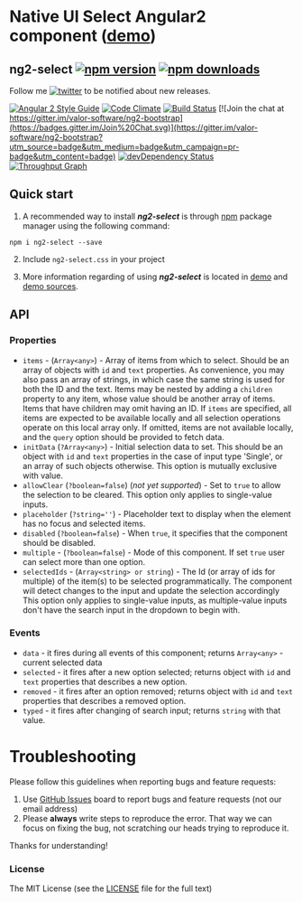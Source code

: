# Native UI Select Angular2 component ([demo](http://valor-software.com/ng2-select/))
## ng2-select [![npm version](https://badge.fury.io/js/ng2-select.svg)](http://badge.fury.io/js/ng2-select) [![npm downloads](https://img.shields.io/npm/dm/ng2-select.svg)](https://npmjs.org/ng2-select)

Follow me [![twitter](https://img.shields.io/twitter/follow/valorkin.svg?style=social&label=%20valorkin)](https://twitter.com/valorkin) to be notified about new releases.

[![Angular 2 Style Guide](https://mgechev.github.io/angular2-style-guide/images/badge.svg)](https://github.com/mgechev/angular2-style-guide)
[![Code Climate](https://codeclimate.com/github/valor-software/ng2-select/badges/gpa.svg)](https://codeclimate.com/github/valor-software/ng2-select)
[![Build Status](https://travis-ci.org/valor-software/ng2-select.svg?branch=master)](https://travis-ci.org/valor-software/ng2-select)
[![Join the chat at https://gitter.im/valor-software/ng2-bootstrap](https://badges.gitter.im/Join%20Chat.svg)](https://gitter.im/valor-software/ng2-bootstrap?utm_source=badge&utm_medium=badge&utm_campaign=pr-badge&utm_content=badge)
[![devDependency Status](https://david-dm.org/valor-software/ng2-select/dev-status.svg)](https://david-dm.org/valor-software/ng2-select#info=devDependencies)
[![Throughput Graph](https://graphs.waffle.io/valor-software/ng2-select/throughput.svg)](https://waffle.io/valor-software/ng2-select/metrics)



## Quick start

1. A recommended way to install ***ng2-select*** is through [npm](https://www.npmjs.com/search?q=ng2-select) package manager using the following command:

  `npm i ng2-select --save`

2. Include `ng2-select.css` in your project

3. More information regarding of using ***ng2-select*** is located in
  [demo](http://valor-software.github.io/ng2-select/) and [demo sources](https://github.com/valor-software/ng2-select/tree/master/demo).

## API

### Properties

  - `items` - (`Array<any>`) - Array of items from which to select. Should be an array of objects with `id` and `text` properties.
  As convenience, you may also pass an array of strings, in which case the same string is used for both the ID and the text.
  Items may be nested by adding a `children` property to any item, whose value should be another array of items. Items that have children may omit having an ID.
  If `items` are specified, all items are expected to be available locally and all selection operations operate on this local array only.
  If omitted, items are not available locally, and the `query` option should be provided to fetch data.
  - `initData` (`?Array<any>`) - Initial selection data to set. This should be an object with `id` and `text` properties in the case of input type 'Single',
  or an array of such objects otherwise. This option is mutually exclusive with value.
  - `allowClear` (`?boolean=false`) (*not yet supported*) - Set to `true` to allow the selection to be cleared. This option only applies to single-value inputs.
  - `placeholder` (`?string=''`) - Placeholder text to display when the element has no focus and selected items.
  - `disabled` (`?boolean=false`) - When `true`, it specifies that the component should be disabled.
  - `multiple` - (`?boolean=false`) - Mode of this component. If set `true` user can select more than one option.
  - `selectedIds` - (`Array<string> or string`) - The Id (or array of ids for multiple) of the item(s) to be selected programmatically. The component will detect changes to the input and update the selection accordingly
  This option only applies to single-value inputs, as multiple-value inputs don't have the search input in the dropdown to begin with.

### Events

  - `data` - it fires during all events of this component; returns `Array<any>` - current selected data
  - `selected` - it fires after a new option selected; returns object with `id` and `text` properties that describes a new option.
  - `removed` - it fires after an option removed; returns object with `id` and `text` properties that describes a removed option.
  - `typed` - it fires after changing of search input; returns `string` with that value.

# Troubleshooting

Please follow this guidelines when reporting bugs and feature requests:

1. Use [GitHub Issues](https://github.com/valor-software/ng2-select/issues) board to report bugs and feature requests (not our email address)
2. Please **always** write steps to reproduce the error. That way we can focus on fixing the bug, not scratching our heads trying to reproduce it.

Thanks for understanding!

### License

The MIT License (see the [LICENSE](https://github.com/valor-software/ng2-select/blob/master/LICENSE) file for the full text)
